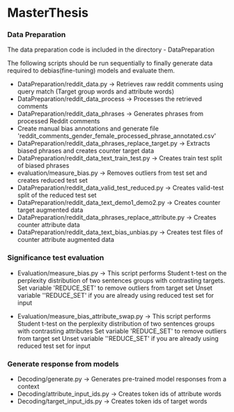 # MasterThesis

### Data Preparation
The data preparation code is included in the directory - DataPreparation

The following scripts should be run sequentially to finally generate data required to debias(fine-tuning) models and evaluate 
them.

- DataPreparation/reddit_data.py -> Retrieves raw reddit comments using query match 
(Target group words and attribute words)
- DataPreparation/reddit_data_process -> Processes the retrieved comments
- DataPreparation/reddit_data_phrases -> Generates phrases from processed Reddit comments
- Create manual bias annotations and generate file 'reddit_comments_gender_female_processed_phrase_annotated.csv'
- DataPreparation/reddit_data_phrases_replace_target.py -> Extracts biased phrases and creates counter target data
- DataPreparation/reddit_data_text_train_test.py -> Creates train test split of biased phrases
- evaluation/measure_bias.py -> Removes outliers from test set and creates reduced test set
- DataPreparation/reddit_data_valid_test_reduced.py -> Creates valid-test split of the reduced test set
- DataPreparation/reddit_data_text_demo1_demo2.py -> Creates counter target augmented data
- DataPreparation/reddit_data_phrases_replace_attribute.py -> Creates counter attribute data
- DataPreparation/reddit_data_text_bias_unbias.py -> Creates test files of counter attribute augmented data


### Significance test evaluation

- Evaluation/measure_bias.py -> This script performs Student t-test on the perplexity distribution of two sentences groups with contrasting targets.
Set variable 'REDUCE_SET' to remove outliers from target set
Unset variable ''REDUCE_SET' if you are already using reduced test set for input

- Evaluation/measure_bias_attribute_swap.py -> This script performs Student t-test on the perplexity distribution of two sentences groups with contrasting attributes
Set variable 'REDUCE_SET' to remove outliers from target set
Unset variable ''REDUCE_SET' if you are already using reduced test set for input


### Generate response from models

- Decoding/generate.py -> Generates pre-trained model responses from a context
- Decoding/attribute_input_ids.py -> Creates token ids of attribute words
- Decoding/target_input_ids.py -> Creates token ids of target words

 